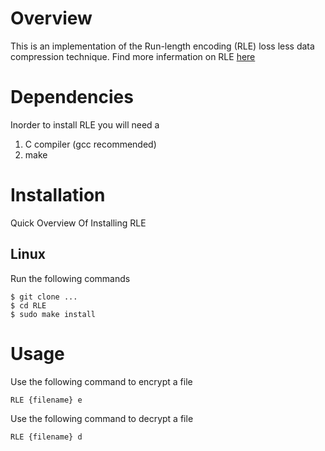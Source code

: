 # Overview
This is an implementation of the Run-length encoding (RLE) loss less data compression technique. Find more infermation on RLE [here](https://en.wikipedia.org/wiki/Run-length_encoding)

# Dependencies
Inorder to install RLE you will need a
1. C compiler (gcc recommended)
2. make

# Installation
Quick Overview Of Installing RLE

## Linux
Run the following commands

```
$ git clone ...
$ cd RLE
$ sudo make install
```

# Usage
Use the following command to encrypt a file 

```
RLE {filename} e
```

Use the following command to decrypt a file 

```
RLE {filename} d
```
